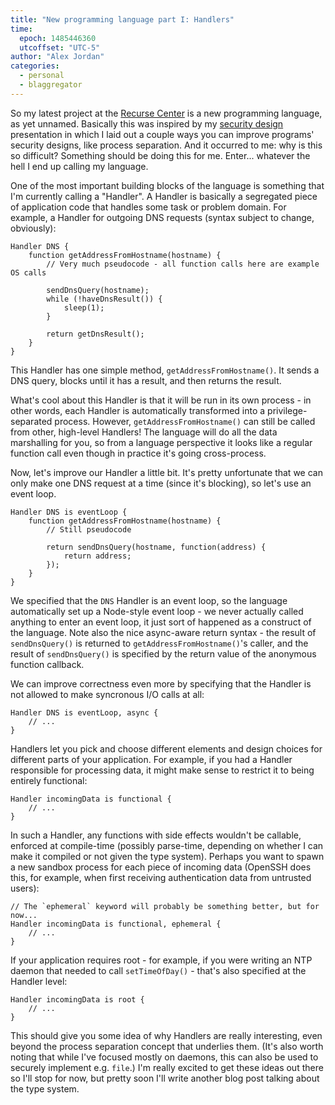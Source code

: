 ```yaml
---
title: "New programming language part I: Handlers"
time:
  epoch: 1485446360
  utcoffset: "UTC-5"
author: "Alex Jordan"
categories:
  - personal
  - blaggregator
---
```


So my latest project at the [Recurse Center][] is a new programming language, as yet unnamed. Basically this was inspired by my [security design][] presentation in which I laid out a couple ways you can improve programs' security designs, like process separation. And it occurred to me: why is this so difficult? Something should be doing this for me. Enter... whatever the hell I end up calling my language.

One of the most important building blocks of the language is something that I'm currently calling a "Handler". A Handler is basically a segregated piece of application code that handles some task or problem domain. For example, a Handler for outgoing DNS requests (syntax subject to change, obviously):

	Handler DNS {
		function getAddressFromHostname(hostname) {
			// Very much pseudocode - all function calls here are example OS calls

			sendDnsQuery(hostname);
			while (!haveDnsResult()) {
				sleep(1);
			}
			
			return getDnsResult();
		}
	}

This Handler has one simple method, `getAddressFromHostname()`. It sends a DNS query, blocks until it has a result, and then returns the result.

What's cool about this Handler is that it will be run in its own process - in other words, each Handler is automatically transformed into a privilege-separated process. However, `getAddressFromHostname()` can still be called from other, high-level Handlers! The language will do all the data marshalling for you, so from a language perspective it looks like a regular function call even though in practice it's going cross-process.

Now, let's improve our Handler a little bit. It's pretty unfortunate that we can only make one DNS request at a time (since it's blocking), so let's use an event loop.

	Handler DNS is eventLoop {
		function getAddressFromHostname(hostname) {
			// Still pseudocode

			return sendDnsQuery(hostname, function(address) {
				return address;
			});
		}
	}

We specified that the `DNS` Handler is an event loop, so the language automatically set up a Node-style event loop - we never actually called anything to enter an event loop, it just sort of happened as a construct of the language. Note also the nice async-aware return syntax - the result of `sendDnsQuery()` is returned to `getAddressFromHostname()`'s caller, and the result of `sendDnsQuery()` is specified by the return value of the anonymous function callback.

We can improve correctness even more by specifying that the Handler is not allowed to make syncronous I/O calls at all:

	Handler DNS is eventLoop, async {
		// ...
	}

Handlers let you pick and choose different elements and design choices for different parts of your application. For example, if you had a Handler responsible for processing data, it might make sense to restrict it to being entirely functional:

	Handler incomingData is functional {
		// ...
	}

In such a Handler, any functions with side effects wouldn't be callable, enforced at compile-time (possibly parse-time, depending on whether I can make it compiled or not given the type system). Perhaps you want to spawn a new sandbox process for each piece of incoming data (OpenSSH does this, for example, when first receiving authentication data from untrusted users):

	// The `ephemeral` keyword will probably be something better, but for now...
	Handler incomingData is functional, ephemeral {
		// ...
	}

If your application requires root - for example, if you were writing an NTP daemon that needed to call `setTimeOfDay()` - that's also specified at the Handler level:

	Handler incomingData is root {
		// ...
	}

This should give you some idea of why Handlers are really interesting, even beyond the process separation concept that underlies them. (It's also worth noting that while I've focused mostly on daemons, this can also be used to securely implement e.g. `file`.) I'm really excited to get these ideas out there so I'll stop for now, but pretty soon I'll write another blog post talking about the type system.

 [Recurse Center]: https://recurse.com
 [security design]: https://strugee.net/presentation-security-design
